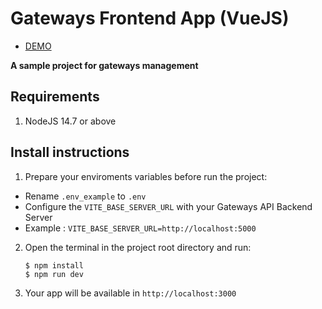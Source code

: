 
# Gateways Frontend App (VueJS)

- [DEMO](https://steady-biscochitos-ed76e9.netlify.app/) 

**A sample project for gateways management** 

## Requirements
1. NodeJS 14.7 or above

## Install instructions

1. Prepare your enviroments variables before run the project:
- Rename `.env_example` to `.env`
- Configure the `VITE_BASE_SERVER_URL` with your Gateways API Backend Server
- Example : `VITE_BASE_SERVER_URL=http://localhost:5000`


2. Open the terminal in the project root directory and run:
  
    ``` 
    $ npm install
    $ npm run dev 
    ```
3. Your app will be available in `http://localhost:3000`
